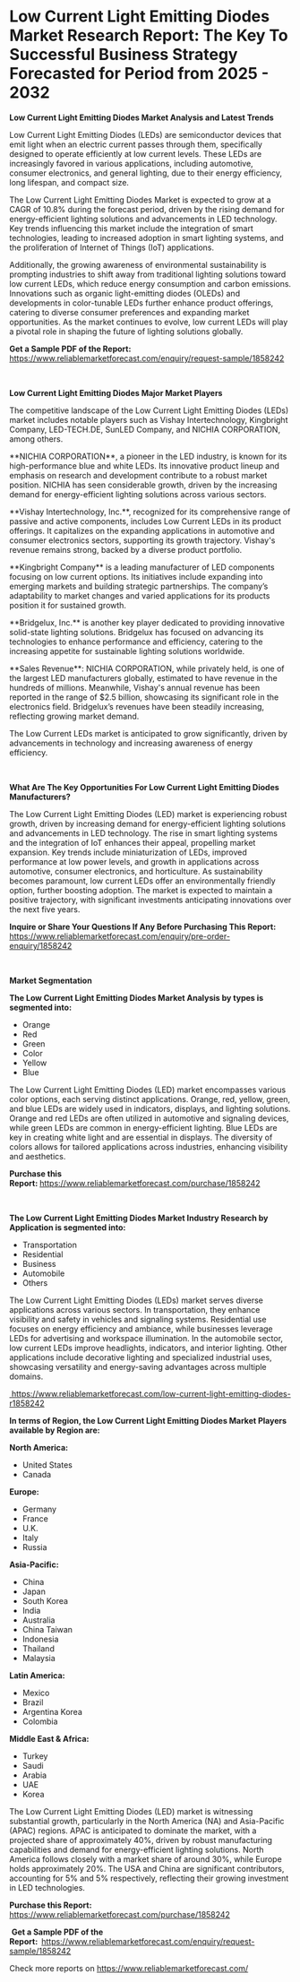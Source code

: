 <p><h1>Low Current Light Emitting Diodes Market Research Report: The Key To Successful Business Strategy Forecasted for Period from 2025 - 2032</h1></p><p><strong>Low Current Light Emitting Diodes Market Analysis and Latest Trends</strong></p>
<p><p>Low Current Light Emitting Diodes (LEDs) are semiconductor devices that emit light when an electric current passes through them, specifically designed to operate efficiently at low current levels. These LEDs are increasingly favored in various applications, including automotive, consumer electronics, and general lighting, due to their energy efficiency, long lifespan, and compact size. </p><p>The Low Current Light Emitting Diodes Market is expected to grow at a CAGR of 10.8% during the forecast period, driven by the rising demand for energy-efficient lighting solutions and advancements in LED technology. Key trends influencing this market include the integration of smart technologies, leading to increased adoption in smart lighting systems, and the proliferation of Internet of Things (IoT) applications. </p><p>Additionally, the growing awareness of environmental sustainability is prompting industries to shift away from traditional lighting solutions toward low current LEDs, which reduce energy consumption and carbon emissions. Innovations such as organic light-emitting diodes (OLEDs) and developments in color-tunable LEDs further enhance product offerings, catering to diverse consumer preferences and expanding market opportunities. As the market continues to evolve, low current LEDs will play a pivotal role in shaping the future of lighting solutions globally.</p></p>
<p><strong>Get a Sample PDF of the Report:&nbsp;</strong> <a href="https://www.reliablemarketforecast.com/enquiry/request-sample/1858242?utm_campaign=2145&utm_medium=2&utm_source=Github&utm_content=ia&utm_term=13022025&utm_id=low-current-light-emitting-diodes">https://www.reliablemarketforecast.com/enquiry/request-sample/1858242</a></p>
<p>&nbsp;</p>
<p><strong>Low Current Light Emitting Diodes Major Market Players</strong></p>
<p><p>The competitive landscape of the Low Current Light Emitting Diodes (LEDs) market includes notable players such as Vishay Intertechnology, Kingbright Company, LED-TECH.DE, SunLED Company, and NICHIA CORPORATION, among others. </p><p>**NICHIA CORPORATION**, a pioneer in the LED industry, is known for its high-performance blue and white LEDs. Its innovative product lineup and emphasis on research and development contribute to a robust market position. NICHIA has seen considerable growth, driven by the increasing demand for energy-efficient lighting solutions across various sectors.</p><p>**Vishay Intertechnology, Inc.**, recognized for its comprehensive range of passive and active components, includes Low Current LEDs in its product offerings. It capitalizes on the expanding applications in automotive and consumer electronics sectors, supporting its growth trajectory. Vishay's revenue remains strong, backed by a diverse product portfolio.</p><p>**Kingbright Company** is a leading manufacturer of LED components focusing on low current options. Its initiatives include expanding into emerging markets and building strategic partnerships. The company’s adaptability to market changes and varied applications for its products position it for sustained growth.</p><p>**Bridgelux, Inc.** is another key player dedicated to providing innovative solid-state lighting solutions. Bridgelux has focused on advancing its technologies to enhance performance and efficiency, catering to the increasing appetite for sustainable lighting solutions worldwide.</p><p>**Sales Revenue**: NICHIA CORPORATION, while privately held, is one of the largest LED manufacturers globally, estimated to have revenue in the hundreds of millions. Meanwhile, Vishay's annual revenue has been reported in the range of $2.5 billion, showcasing its significant role in the electronics field. Bridgelux’s revenues have been steadily increasing, reflecting growing market demand.</p><p>The Low Current LEDs market is anticipated to grow significantly, driven by advancements in technology and increasing awareness of energy efficiency.</p></p>
<p>&nbsp;</p>
<p><strong>What Are The Key Opportunities For Low Current Light Emitting Diodes Manufacturers?</strong></p>
<p><p>The Low Current Light Emitting Diodes (LED) market is experiencing robust growth, driven by increasing demand for energy-efficient lighting solutions and advancements in LED technology. The rise in smart lighting systems and the integration of IoT enhances their appeal, propelling market expansion. Key trends include miniaturization of LEDs, improved performance at low power levels, and growth in applications across automotive, consumer electronics, and horticulture. As sustainability becomes paramount, low current LEDs offer an environmentally friendly option, further boosting adoption. The market is expected to maintain a positive trajectory, with significant investments anticipating innovations over the next five years.</p></p>
<p><strong>Inquire or Share Your Questions If Any Before Purchasing This Report:</strong> <a href="https://www.reliablemarketforecast.com/enquiry/pre-order-enquiry/1858242?utm_campaign=2145&utm_medium=2&utm_source=Github&utm_content=ia&utm_term=13022025&utm_id=low-current-light-emitting-diodes">https://www.reliablemarketforecast.com/enquiry/pre-order-enquiry/1858242</a></p>
<p>&nbsp;</p>
<p><strong>Market Segmentation</strong></p>
<p><strong>The Low Current Light Emitting Diodes Market Analysis by types is segmented into:</strong></p>
<p><ul><li>Orange</li><li>Red</li><li>Green</li><li>Color</li><li>Yellow</li><li>Blue</li></ul></p>
<p><p>The Low Current Light Emitting Diodes (LED) market encompasses various color options, each serving distinct applications. Orange, red, yellow, green, and blue LEDs are widely used in indicators, displays, and lighting solutions. Orange and red LEDs are often utilized in automotive and signaling devices, while green LEDs are common in energy-efficient lighting. Blue LEDs are key in creating white light and are essential in displays. The diversity of colors allows for tailored applications across industries, enhancing visibility and aesthetics.</p></p>
<p><strong>Purchase this Report:&nbsp;</strong><a href="https://www.reliablemarketforecast.com/purchase/1858242?utm_campaign=2145&utm_medium=2&utm_source=Github&utm_content=ia&utm_term=13022025&utm_id=low-current-light-emitting-diodes">https://www.reliablemarketforecast.com/purchase/1858242</a></p>
<p>&nbsp;</p>
<p><strong>The Low Current Light Emitting Diodes Market Industry Research by Application is segmented into:</strong></p>
<p><ul><li>Transportation</li><li>Residential</li><li>Business</li><li>Automobile</li><li>Others</li></ul></p>
<p><p>The Low Current Light Emitting Diodes (LEDs) market serves diverse applications across various sectors. In transportation, they enhance visibility and safety in vehicles and signaling systems. Residential use focuses on energy efficiency and ambiance, while businesses leverage LEDs for advertising and workspace illumination. In the automobile sector, low current LEDs improve headlights, indicators, and interior lighting. Other applications include decorative lighting and specialized industrial uses, showcasing versatility and energy-saving advantages across multiple domains.</p></p>
<p><a href="https://www.reliablemarketforecast.com/low-current-light-emitting-diodes-r1858242?utm_campaign=2145&utm_medium=2&utm_source=Github&utm_content=ia&utm_term=13022025&utm_id=low-current-light-emitting-diodes">&nbsp;https://www.reliablemarketforecast.com/low-current-light-emitting-diodes-r1858242</a></p>
<p><strong>In terms of Region, the Low Current Light Emitting Diodes Market Players available by Region are:</strong></p>
<p>
    <p> <strong> North America: </strong>
        <ul>
            <li>United States</li>
            <li>Canada</li>
        </ul>
        </p> 
    <p> <strong> Europe: </strong>
        <ul>
            <li>Germany</li>
            <li>France</li>
            <li>U.K.</li>
            <li>Italy</li>
            <li>Russia</li>
        </ul>
        </p> 
    <p> <strong> Asia-Pacific: </strong>
        <ul>
            <li>China</li>
            <li>Japan</li>
            <li>South Korea</li>
            <li>India</li>
            <li>Australia</li>
            <li>China Taiwan</li>
            <li>Indonesia</li>
            <li>Thailand</li>
            <li>Malaysia</li>
        </ul>
        </p> 
    <p> <strong> Latin America: </strong>
        <ul>
            <li>Mexico</li>
            <li>Brazil</li>
            <li>Argentina Korea</li>
            <li>Colombia</li>
        </ul>
        </p> 
    <p> <strong> Middle East & Africa: </strong>
        <ul>
            <li>Turkey</li>
            <li>Saudi</li>
            <li>Arabia</li>
            <li>UAE</li>
            <li>Korea</li>
        </ul>
    </p>
    </p>
<p><p>The Low Current Light Emitting Diodes (LED) market is witnessing substantial growth, particularly in the North America (NA) and Asia-Pacific (APAC) regions. APAC is anticipated to dominate the market, with a projected share of approximately 40%, driven by robust manufacturing capabilities and demand for energy-efficient lighting solutions. North America follows closely with a market share of around 30%, while Europe holds approximately 20%. The USA and China are significant contributors, accounting for 5% and 5% respectively, reflecting their growing investment in LED technologies.</p></p>
<p><strong>Purchase this Report: </strong><a href="https://www.reliablemarketforecast.com/purchase/1858242?utm_campaign=2145&utm_medium=2&utm_source=Github&utm_content=ia&utm_term=13022025&utm_id=low-current-light-emitting-diodes">https://www.reliablemarketforecast.com/purchase/1858242</a></p>
<p>&nbsp;<strong>Get a Sample PDF of the Report:&nbsp;&nbsp;</strong><a href="https://www.reliablemarketforecast.com/enquiry/request-sample/1858242?utm_campaign=2145&utm_medium=2&utm_source=Github&utm_content=ia&utm_term=13022025&utm_id=low-current-light-emitting-diodes">https://www.reliablemarketforecast.com/enquiry/request-sample/1858242</a></p>
<p><strong></strong></p>
<p>Check more reports on <a href="https://www.reliablemarketforecast.com/?utm_campaign=2145&utm_medium=2&utm_source=Github&utm_content=ia&utm_term=13022025&utm_id=low-current-light-emitting-diodes">https://www.reliablemarketforecast.com/</a></p>